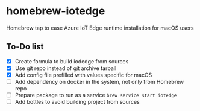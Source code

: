 # homebrew-iotedge

Homebrew tap to ease Azure IoT Edge runtime installation for macOS users

## To-Do list

- [x] Create formula to build iodedge from sources
- [x] Use git repo instead of git archive tarball 
- [x] Add config file prefilled with values specific for macOS
- [ ] Add dependency on docker in the system, not only from Homebrew repo
- [ ] Prepare package to run as a service `brew service start iotedge`
- [ ] Add bottles to avoid building project from sources
